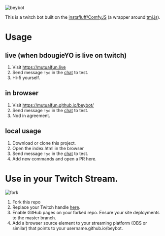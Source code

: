 
![beybot](https://user-images.githubusercontent.com/5713670/86497808-eb7e5f00-bd37-11ea-8cc4-4765e91d2065.png)

This is a twitch bot built on the [instafluff/ComfyJS](https://github.com/instafluff/ComfyJS) (a wrapper around [tmi.js](https://github.com/tmijs/tmi.js)).

# Usage

## live (when bdougieYO is live on twitch)
1. Visit https://mutualfun.live
2. Send message `!yo` in the [chat](https://www.twitch.tv/popout/bdougieyo/chat) to test.
3. Hi-5 yourself.

## in browser
1. Visit https://mutualfun.github.io/beybot/
2. Send message `!yo` in the [chat](https://www.twitch.tv/popout/bdougieyo/chat) to test.
3. Nod in agreement.

## local usage
1. Download or clone this project.
2. Open the index.html in the browser
3. Send message `!yo` in the [chat](https://www.twitch.tv/popout/bdougieyo/chat) to test.
4. Add new commands and open a PR here. 

# Use in your Twitch Stream.

![fork](https://upload.wikimedia.org/wikipedia/commons/3/38/GitHub_Fork_Button.png)

1. Fork this repo
2. Replace your Twitch handle [here](https://github.com/mutualfun/beybot/blob/f652a095566f9781f33d1913d6478a7f96a17b4f/index.html#L10).
3. Enable GitHub pages on your forked repo. Ensure your site deployments to the master branch.
4. Add a browser source element to your streaming platform (OBS or similar) that points to your username.github.io/beybot. 
